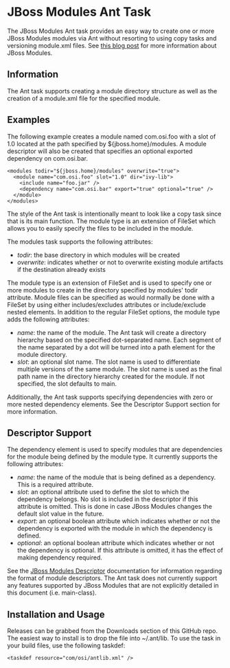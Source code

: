JBoss Modules Ant Task
======================

The JBoss Modules Ant task provides an easy way to create one or more JBoss Modules modules via Ant without resorting to using copy tasks and versioning module.xml files. See [this blog post](http://relation.to/16904.lace) for more information about JBoss Modules.

Information
-----------
The Ant task supports creating a module directory structure as well as the creation of a module.xml file for the specified module. 

Examples
--------
The following example creates a module named com.osi.foo with a slot of 1.0 located at the path specified by ${jboss.home}/modules. A module descriptor will also be created that specifies an optional exported dependency on com.osi.bar.

	<modules todir="${jboss.home}/modules" overwrite="true">
	  <module name="com.osi.foo" slot="1.0" dir="ivy-lib">
	    <include name="foo.jar" />
	    <dependency name="com.osi.bar" export="true" optional="true" />
	  </module>
	</modules>

The style of the Ant task is intentionally meant to look like a copy task since that is its main function. The module type is an extension of FileSet which allows you to easily specify the files to be included in the module.

The modules task supports the following attributes:

* *todir*: the base directory in which modules will be created
* *overwrite*: indicates whether or not to overwrite existing module artifacts if the destination already exists

The module type is an extension of FileSet and is used to specify one or more modules to create in the directory specified by modules' todir attribute. Module files can be specified as would normally be done with a FileSet by using either includes/excludes attributes or include/exclude nested elements. In addition to the regular FileSet options, the module type adds the following attributes:

* *name*: the name of the module. The Ant task will create a directory hierarchy based on the specified dot-separated name. Each segment of the name separated by a dot will be turned into a path element for the module directory.
* *slot*: an optional slot name. The slot name is used to differentiate multiple versions of the same module. The slot name is used as the final path name in the directory hierarchy created for the module. If not specified, the slot defaults to main.

Additionally, the Ant task supports specifying dependencies with zero or more nested dependency elements. See the Descriptor Support section for more information.

Descriptor Support
------------------
The dependency element is used to specify modules that are dependencies for the module being defined by the module type. It currently supports the following attributes:

* *name*: the name of the module that is being defined as a dependency. This is a required attribute.
* *slot*: an optional attribute used to define the slot to which the dependency belongs. No slot is included in the descriptor if this attribute is omitted. This is done in case JBoss Modules changes the default slot value in the future.
* *export*: an optional boolean attribute which indicates whether or not the dependency is exported with the module in which the dependency is defined.
* *optional*: an optional boolean attribute which indicates whether or not the dependency is optional. If this attribute is omitted, it has the effect of making dependency required.

See the [JBoss Modules Descriptor](https://docs.jboss.org/author/display/MODULES/Module+descriptors) documentation for information regarding the format of module descriptors. The Ant task does not currently support any features supported by JBoss Modules that are not explicitly detailed in this document (i.e. main-class).

Installation and Usage
----------------------
Releases can be grabbed from the Downloads section of this GitHub repo. The easiest way to install is to drop the file into ~/.ant/lib. To use the task in your build files, use the following taskdef:

`<taskdef resource="com/osi/antlib.xml" />`